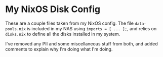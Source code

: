 # My NixOS Disk Config

These are a couple files taken from my NixOS config. The file `data-pools.nix` is included in my NAS using `imports = [ ... ];`, and relies on `disks.nix` to define all the disks installed in my system.

I've removed any PII and some miscellaneous stuff from both, and added comments to explain why I'm doing what I'm doing.
